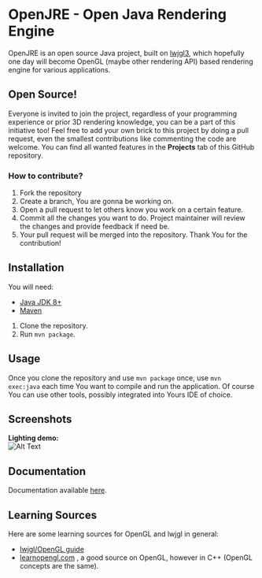 # OpenJRE - Open Java Rendering Engine

OpenJRE is an open source Java project, built on [lwjgl3](https://github.com/LWJGL/lwjgl3), which hopefully one day will become OpenGL (maybe other rendering API) based rendering engine for various applications. 

## Open Source!

Everyone is invited to join the project, regardless of your programming experience or prior 3D rendering knowledge, you can be a part of this initiative too! 
Feel free to add your own brick to this project by doing a pull request, even the smallest contributions like commenting the code are welcome. You can find all wanted features in the **Projects** tab of this GitHub repository. 

### How to contribute? 

1. Fork the repository 
2. Create a branch, You are gonna be working on. 
3. Open a pull request to let others know you work on a certain feature.
4. Commit all the changes you want to do. Project maintainer will review the changes and provide feedback if need be. 
5. Your pull request will be merged into the repository. Thank You for the contribution!

## Installation 

You will need: 
- [Java JDK 8+](https://www.oracle.com/java/technologies/downloads)
- [Maven](https://maven.apache.org/)

1. Clone the repository.
2. Run `mvn package`.

## Usage 

Once you clone the repository and use `mvn package` once, use `mvn exec:java` each time You want to compile and run the application. Of course You can use other tools, possibly integrated into Yours IDE of choice. 

## Screenshots 

**Lighting demo:**
<br />
![Alt Text](https://media.giphy.com/media/3KmYu1JNiIO4UBGzaE/giphy.gif)

## Documentation 

Documentation available [here](https://giphy.com/gifs/3KmYu1JNiIO4UBGzaE).

## Learning Sources 

Here are some learning sources for OpenGL and lwjgl in general: 
- [lwjgl/OpenGL guide](https://lwjglgamedev.gitbooks.io/3d-game-development-with-lwjgl/content/chapter01/chapter1.html)
- [learnopengl.com](https://learnopengl.com/) , a good source on OpenGL, however in C++ (OpenGL concepts are the same).
